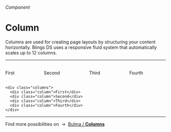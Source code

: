 <h6 class="subtitle is-5 has-text-grey">Component</h6><h1 class="title is-1 has-text-weight-bold">Column</h1>
<p class="subtitle is-5">
    <span class="has-text-weight-semibold">Columns</span> are used for creating page layouts by structuring your content horizontally. Biings DS uses a responsive fluid system that automatically scales up to 12 columns.
</p>

<hr class="is-large is-visible">

<div class="box is-well is-marginless is-relaxed">
<div class="columns has-text-white has-text-centered">
    <div class="column">
      <div class="message has-background-red-light has-text-weight-semibold"><br>First<br><br></div>
    </div>
    <div class="column">
      <div class="message has-background-pink-light has-text-weight-semibold"><br>Second<br><br></div>
    </div>
    <div class="column">
      <div class="message has-background-turquoise has-text-weight-semibold"><br>Third<br><br></div>
    </div>
    <div class="column">
      <div class="message has-background-cyan has-text-weight-semibold"><br>Fourth<br><br></div>
    </div>
  </div>
</div>

    <div class="columns">
      <div class="column">First</div>
      <div class="column">Second</div>
      <div class="column">Third</div>
      <div class="column">Fourth</div>
    </div>

<hr>

<div class="box is-bordered">
    Find more possibilities on &nbsp;→&nbsp; <a href="https://bulma.io/documentation/columns/" target="blank">Bulma / <strong>Columns</strong></a>
</div>
